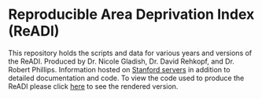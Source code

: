 # Reproducible Area Deprivation Index (ReADI)

This repository holds the scripts and data for various years and versions of the ReADI. Produced by Dr. Nicole Gladish, Dr. David Rehkopf, and Dr. Robert Phillips. Information hosted on [Stanford servers](https://sepi.sites.stanford.edu/) in addition to detailed documentation and code. To view the code used to produce the ReADI please click [here](https://ngladish.github.io/ReADI/) to see the rendered version.

